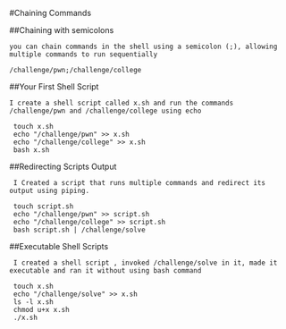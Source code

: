 #Chaining Commands
    
  ##Chaining with semicolons
      
    you can chain commands in the shell using a semicolon (;), allowing multiple commands to run sequentially
    
    /challenge/pwn;/challenge/college
    
  ##Your First Shell Script
    
    I create a shell script called x.sh and run the commands /challenge/pwn and /challenge/college using echo
    
     touch x.sh
     echo "/challenge/pwn" >> x.sh
     echo "/challenge/college" >> x.sh
     bash x.sh
    
  ##Redirecting Scripts Output
    
     I Created a script that runs multiple commands and redirect its output using piping.
    
     touch script.sh
     echo "/challenge/pwn" >> script.sh
     echo "/challenge/college" >> script.sh
     bash script.sh | /challenge/solve
    
   ##Executable Shell Scripts
    
     I created a shell script , invoked /challenge/solve in it, made it executable and ran it without using bash command
    
     touch x.sh
     echo "/challenge/solve" >> x.sh
     ls -l x.sh
     chmod u+x x.sh
     ./x.sh
     
    
     
      
    
